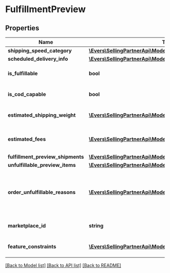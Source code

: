 # FulfillmentPreview

## Properties
Name | Type | Description | Notes
------------ | ------------- | ------------- | -------------
**shipping_speed_category** | [**\Evers\SellingPartnerApi\Model\ShippingSpeedCategory**](ShippingSpeedCategory.md) |  | 
**scheduled_delivery_info** | [**\Evers\SellingPartnerApi\Model\ScheduledDeliveryInfo**](ScheduledDeliveryInfo.md) |  | [optional] 
**is_fulfillable** | **bool** | When true, this fulfillment order preview is fulfillable. | 
**is_cod_capable** | **bool** | When true, this fulfillment order preview is for COD (Cash On Delivery). | 
**estimated_shipping_weight** | [**\Evers\SellingPartnerApi\Model\Weight**](Weight.md) | Estimated shipping weight for this fulfillment order preview. | [optional] 
**estimated_fees** | [**\Evers\SellingPartnerApi\Model\FeeList**](FeeList.md) | The estimated fulfillment fees for this fulfillment order preview, if applicable. | [optional] 
**fulfillment_preview_shipments** | [**\Evers\SellingPartnerApi\Model\FulfillmentPreviewShipmentList**](FulfillmentPreviewShipmentList.md) |  | [optional] 
**unfulfillable_preview_items** | [**\Evers\SellingPartnerApi\Model\UnfulfillablePreviewItemList**](UnfulfillablePreviewItemList.md) |  | [optional] 
**order_unfulfillable_reasons** | [**\Evers\SellingPartnerApi\Model\StringList**](StringList.md) | Error codes associated with the fulfillment order preview that indicate why the order is not fulfillable.  Error code examples:  DeliverySLAUnavailable InvalidDestinationAddress | [optional] 
**marketplace_id** | **string** | The marketplace the fulfillment order is placed against. | 
**feature_constraints** | [**\Evers\SellingPartnerApi\Model\FeatureSettings[]**](FeatureSettings.md) | A list of features and their fulfillment policies to apply to the order. | [optional] 

[[Back to Model list]](../README.md#documentation-for-models) [[Back to API list]](../README.md#documentation-for-api-endpoints) [[Back to README]](../README.md)


